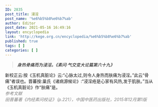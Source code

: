 ```yaml
---
ID: 2835
post_title: 浸淫
post_name: '%e6%b5%b8%e6%b7%ab'
author: Editor
post_date: 2021-05-16 16:49:16
layout: encyclopedia
link: 'http://kege.org.cn/encyclopedia/%e6%b5%b8%e6%b7%ab'
published: true
tags: [ ]
categories: [ ]
---
```

<blockquote>
<div><span style="color: #000000;"><em>身热骨痛而为浸淫。《素问·气交变大论篇第六十九》</em></span></div></blockquote>
<div>
<div>新校正云:按《玉机真脏论》云:“心脉太过,则令人身热而肤痛为浸淫。”此云“骨痛”者误也。晋蕃按:巢氏《诸病源候论》:“浸淫疮是心家有风热,发于肌肤。”当从《玉机真脏论》作“肤痛”是。</div>
</div>
<div></div>
<div><span style="color: #808080;"><em>参考文献</em></span></div>
<div><span style="color: #808080;"><em>田晋蕃著《内经素问校证》（p.221），中国中医药出版社，2015年12月第1版</em></span></div>
<div></div>